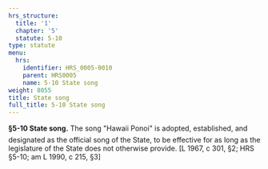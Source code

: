 ```yaml
---
hrs_structure:
  title: '1'
  chapter: '5'
  statute: 5-10
type: statute
menu:
  hrs:
    identifier: HRS_0005-0010
    parent: HRS0005
    name: 5-10 State song
weight: 8055
title: State song
full_title: 5-10 State song
---
```

**§5-10 State song.** The song "Hawaii Ponoi" is adopted, established, and designated as the official song of the State, to be effective for as long as the legislature of the State does not otherwise provide. [L 1967, c 301, §2; HRS §5-10; am L 1990, c 215, §3]